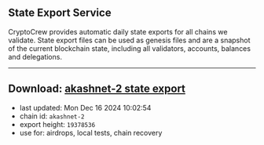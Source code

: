 ## State Export Service
CryptoCrew provides automatic daily state exports for all chains we validate. State export files can be used as genesis files and are a snapshot of the current blockchain state, including all validators, accounts, balances and delegations.

---
**Download: [akashnet-2 state export](https://dl-eu2.ccvalidators.com/SERVICE/akash/akashnet-2_export_19378536.json)**
---

- last updated: Mon Dec 16 2024 10:02:54
- chain id: `akashnet-2`
- export height: `19378536`
- use for: airdrops, local tests, chain recovery
